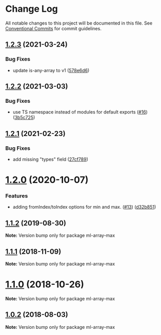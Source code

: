 # Change Log

All notable changes to this project will be documented in this file.
See [Conventional Commits](https://conventionalcommits.org) for commit guidelines.

## [1.2.3](https://github.com/mljs/array/compare/ml-array-max@1.2.2...ml-array-max@1.2.3) (2021-03-24)


### Bug Fixes

* update is-any-array to v1 ([578e6d6](https://github.com/mljs/array/commit/578e6d68a429ebc72a2eaa991eec6baf377f2405))






## [1.2.2](https://github.com/mljs/array/compare/ml-array-max@1.2.1...ml-array-max@1.2.2) (2021-03-03)


### Bug Fixes

* use TS namespace instead of modules for default exports ([#16](https://github.com/mljs/array/issues/16)) ([3b5c725](https://github.com/mljs/array/commit/3b5c7258df898ec5d35af70ac51570f956e1f9a8))





## [1.2.1](https://github.com/mljs/array/compare/ml-array-max@1.2.0...ml-array-max@1.2.1) (2021-02-23)


### Bug Fixes

* add missing "types" field ([27cf789](https://github.com/mljs/array/commit/27cf78928362cffa6735b42b72a3f161e3dae2aa))





# [1.2.0](https://github.com/mljs/array/compare/ml-array-max@1.1.2...ml-array-max@1.2.0) (2020-10-07)


### Features

* adding fromIndex/toIndex options for min and max. ([#13](https://github.com/mljs/array/issues/13)) ([d32b851](https://github.com/mljs/array/commit/d32b85106f703b4d6a82441f6db166ff057383c1))






## [1.1.2](https://github.com/mljs/array/compare/ml-array-max@1.1.1...ml-array-max@1.1.2) (2019-08-30)

**Note:** Version bump only for package ml-array-max





## [1.1.1](https://github.com/mljs/array/compare/ml-array-max@1.1.0...ml-array-max@1.1.1) (2018-11-09)

**Note:** Version bump only for package ml-array-max





# [1.1.0](https://github.com/mljs/array/compare/ml-array-max@1.0.2...ml-array-max@1.1.0) (2018-10-26)

**Note:** Version bump only for package ml-array-max





<a name="1.0.2"></a>
## [1.0.2](https://github.com/mljs/array/compare/ml-array-max@1.0.1...ml-array-max@1.0.2) (2018-08-03)




**Note:** Version bump only for package ml-array-max
